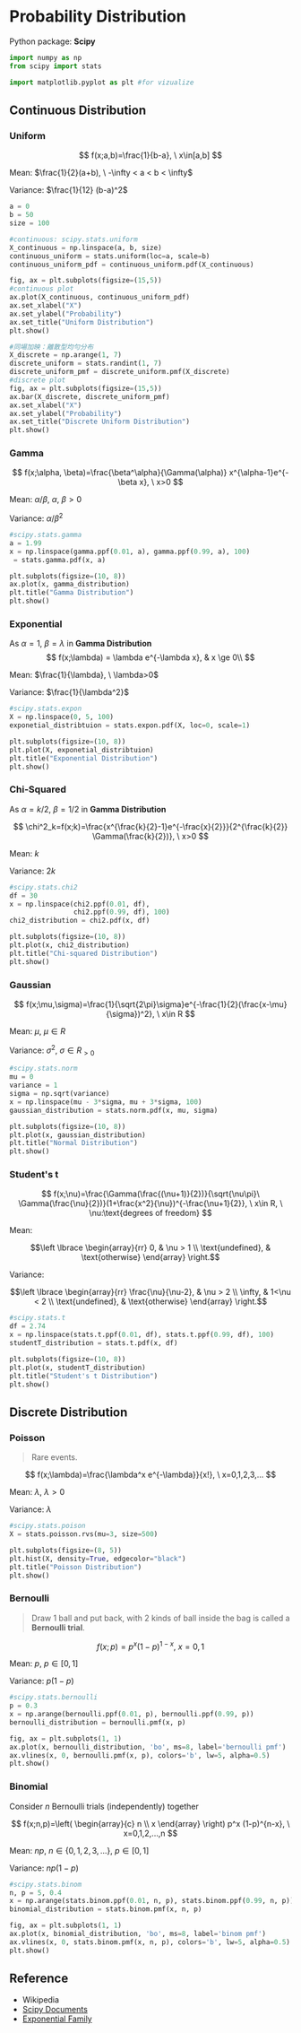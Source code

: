 # Probability Distribution

Python package: **Scipy**

```python
import numpy as np
from scipy import stats

import matplotlib.pyplot as plt #for vizualize
```



## Continuous Distribution

### Uniform

$$
f(x;a,b)=\frac{1}{b-a}, \ x\in[a,b]
$$

Mean: $\frac{1}{2}(a+b), \ -\infty < a < b < \infty$

Variance: $\frac{1}{12} (b-a)^2$

```python
a = 0
b = 50
size = 100

#continuous: scipy.stats.uniform
X_continuous = np.linspace(a, b, size)
continuous_uniform = stats.uniform(loc=a, scale=b)
continuous_uniform_pdf = continuous_uniform.pdf(X_continuous)

fig, ax = plt.subplots(figsize=(15,5))
#continuous plot
ax.plot(X_continuous, continuous_uniform_pdf)
ax.set_xlabel("X")
ax.set_ylabel("Probability")
ax.set_title("Uniform Distribution")
plt.show()

#同場加映：離散型均勻分布
X_discrete = np.arange(1, 7)
discrete_uniform = stats.randint(1, 7)
discrete_uniform_pmf = discrete_uniform.pmf(X_discrete)
#discrete plot
fig, ax = plt.subplots(figsize=(15,5))
ax.bar(X_discrete, discrete_uniform_pmf)
ax.set_xlabel("X")
ax.set_ylabel("Probability")
ax.set_title("Discrete Uniform Distribution")
plt.show()
```

### Gamma

$$
f(x;\alpha, \beta)=\frac{\beta^\alpha}{\Gamma(\alpha)} x^{\alpha-1}e^{-\beta x}, \ x>0
$$

Mean: $\alpha / \beta$, $\alpha,\ \beta >0$

Variance: $\alpha / \beta^2$

```python
#scipy.stats.gamma
a = 1.99
x = np.linspace(gamma.ppf(0.01, a), gamma.ppf(0.99, a), 100)
 = stats.gamma.pdf(x, a)

plt.subplots(figsize=(10, 8))
ax.plot(x, gamma_distribution)
plt.title("Gamma Distribution")
plt.show()
```

### Exponential

As $\alpha=1$, $\beta=\lambda$ in **Gamma Distribution**
$$
f(x;\lambda) = \lambda e^{-\lambda x}, & x \ge 0\\
$$

Mean: $\frac{1}{\lambda}, \ \lambda>0$

Variance: $\frac{1}{\lambda^2}$

```python
#scipy.stats.expon
X = np.linspace(0, 5, 100)
exponetial_distribtuion = stats.expon.pdf(X, loc=0, scale=1)

plt.subplots(figsize=(10, 8))
plt.plot(X, exponetial_distribtuion)
plt.title("Exponential Distribution")
plt.show()
```

### Chi-Squared

As $\alpha=k/2$, $\beta=1/2$ in **Gamma Distribution**

$$
\chi^2_k=f(x;k)=\frac{x^{\frac{k}{2}-1}e^{-\frac{x}{2}}}{2^{\frac{k}{2}} \Gamma(\frac{k}{2})}, \ x>0
$$

Mean: $k$

Variance: $2k$

```python
#scipy.stats.chi2
df = 30
x = np.linspace(chi2.ppf(0.01, df),
                chi2.ppf(0.99, df), 100)
chi2_distribution = chi2.pdf(x, df)

plt.subplots(figsize=(10, 8))
plt.plot(x, chi2_distribution)
plt.title("Chi-squared Distribution")
plt.show()
```

### Gaussian

$$
f(x;\mu,\sigma)=\frac{1}{\sqrt{2\pi}\sigma}e^{-\frac{1}{2}(\frac{x-\mu}{\sigma})^2}, \ x\in R
$$

Mean: $\mu, \ \mu \in R$

Variance: $\sigma^2, \ \sigma \in R_{>0}$

```python
#scipy.stats.norm
mu = 0
variance = 1
sigma = np.sqrt(variance)
x = np.linspace(mu - 3*sigma, mu + 3*sigma, 100)
gaussian_distribution = stats.norm.pdf(x, mu, sigma)

plt.subplots(figsize=(10, 8))
plt.plot(x, gaussian_distribution)
plt.title("Normal Distribution")
plt.show()
```

### Student's t

$$
f(x;\nu)=\frac{\Gamma(\frac{(\nu+1)}{2})}{\sqrt{\nu\pi}\ \Gamma(\frac{\nu}{2})}(1+\frac{x^2}{\nu})^{-\frac{\nu+1}{2}}, \ x\in R, \ \nu:\text{degrees of freedom}
$$

Mean: 

$$\left \lbrace
\begin{array}{rr}
0, & \nu > 1 \\
\text{undefined}, & \text{otherwise}
\end{array}
\right.$$

Variance: 

$$\left \lbrace
\begin{array}{rr}
\frac{\nu}{\nu-2}, & \nu > 2 \\
\infty, & 1<\nu < 2 \\
\text{undefined}, & \text{otherwise}
\end{array}
\right.$$

```python
#scipy.stats.t
df = 2.74
x = np.linspace(stats.t.ppf(0.01, df), stats.t.ppf(0.99, df), 100)
studentT_distribution = stats.t.pdf(x, df)

plt.subplots(figsize=(10, 8))
plt.plot(x, studentT_distribution)
plt.title("Student's t Distribution")
plt.show()
```



## Discrete Distribution

### Poisson

> Rare events.
>

$$
f(x;\lambda)=\frac{\lambda^x e^{-\lambda}}{x!}, \ x=0,1,2,3,...
$$

Mean: $\lambda, \ \lambda>0$

Variance: $\lambda$

```python
#scipy.stats.poison
X = stats.poisson.rvs(mu=3, size=500)

plt.subplots(figsize=(8, 5))
plt.hist(X, density=True, edgecolor="black")
plt.title("Poisson Distribution")
plt.show()
```

### Bernoulli 

> Draw 1 ball and put back, with 2 kinds of ball inside the bag is called a **Bernoulli trial**.
>

$$
f(x;p)= p^x (1-p)^{1-x}, \ x=0,1
$$

Mean: $p, \ p \in [0,1]$

Variance: $p (1-p)$

```python
#scipy.stats.bernoulli
p = 0.3
x = np.arange(bernoulli.ppf(0.01, p), bernoulli.ppf(0.99, p))
bernoulli_distribution = bernoulli.pmf(x, p)

fig, ax = plt.subplots(1, 1)
ax.plot(x, bernoulli_distribution, 'bo', ms=8, label='bernoulli pmf')
ax.vlines(x, 0, bernoulli.pmf(x, p), colors='b', lw=5, alpha=0.5)
plt.show()
```

### Binomial

Consider $n$ Bernoulli trials (independently) together

$$
f(x;n,p)=\left(
\begin{array}{c}
n \\
x
\end{array} 
\right) p^x (1-p)^{n-x}, \ x=0,1,2,...,n
$$

Mean: $n p, \ n \in \{0,1,2,3,... \}, \ p \in [0,1]$

Variance: $n p (1-p)$

```python
#scipy.stats.binom
n, p = 5, 0.4
x = np.arange(stats.binom.ppf(0.01, n, p), stats.binom.ppf(0.99, n, p))
binomial_distribution = stats.binom.pmf(x, n, p)

fig, ax = plt.subplots(1, 1)
ax.plot(x, binomial_distribution, 'bo', ms=8, label='binom pmf')
ax.vlines(x, 0, stats.binom.pmf(x, n, p), colors='b', lw=5, alpha=0.5)
plt.show()
```



## Reference

- Wikipedia
- [Scipy Documents](https://docs.scipy.org/doc/scipy/reference/stats.html)
- [Exponential Family](https://en.wikipedia.org/wiki/Exponential_family)
